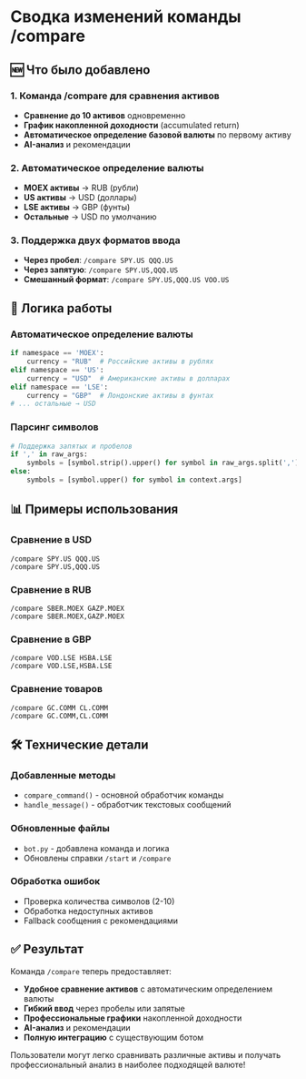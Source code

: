 # Сводка изменений команды /compare

## 🆕 Что было добавлено

### 1. Команда /compare для сравнения активов
- **Сравнение до 10 активов** одновременно
- **График накопленной доходности** (accumulated return)
- **Автоматическое определение базовой валюты** по первому активу
- **AI-анализ** и рекомендации

### 2. Автоматическое определение валюты
- **MOEX активы** → RUB (рубли)
- **US активы** → USD (доллары)
- **LSE активы** → GBP (фунты)
- **Остальные** → USD по умолчанию

### 3. Поддержка двух форматов ввода
- **Через пробел**: `/compare SPY.US QQQ.US`
- **Через запятую**: `/compare SPY.US,QQQ.US`
- **Смешанный формат**: `/compare SPY.US,QQQ.US VOO.US`

## 🔄 Логика работы

### Автоматическое определение валюты
```python
if namespace == 'MOEX':
    currency = "RUB"  # Российские активы в рублях
elif namespace == 'US':
    currency = "USD"  # Американские активы в долларах
elif namespace == 'LSE':
    currency = "GBP"  # Лондонские активы в фунтах
# ... остальные → USD
```

### Парсинг символов
```python
# Поддержка запятых и пробелов
if ',' in raw_args:
    symbols = [symbol.strip().upper() for symbol in raw_args.split(',')]
else:
    symbols = [symbol.upper() for symbol in context.args]
```

## 📊 Примеры использования

### Сравнение в USD
```
/compare SPY.US QQQ.US
/compare SPY.US,QQQ.US
```

### Сравнение в RUB
```
/compare SBER.MOEX GAZP.MOEX
/compare SBER.MOEX,GAZP.MOEX
```

### Сравнение в GBP
```
/compare VOD.LSE HSBA.LSE
/compare VOD.LSE,HSBA.LSE
```

### Сравнение товаров
```
/compare GC.COMM CL.COMM
/compare GC.COMM,CL.COMM
```

## 🛠️ Технические детали

### Добавленные методы
- `compare_command()` - основной обработчик команды
- `handle_message()` - обработчик текстовых сообщений

### Обновленные файлы
- `bot.py` - добавлена команда и логика
- Обновлены справки `/start` и `/compare`

### Обработка ошибок
- Проверка количества символов (2-10)
- Обработка недоступных активов
- Fallback сообщения с рекомендациями

## ✅ Результат

Команда `/compare` теперь предоставляет:
- **Удобное сравнение активов** с автоматическим определением валюты
- **Гибкий ввод** через пробелы или запятые
- **Профессиональные графики** накопленной доходности
- **AI-анализ** и рекомендации
- **Полную интеграцию** с существующим ботом

Пользователи могут легко сравнивать различные активы и получать профессиональный анализ в наиболее подходящей валюте!
